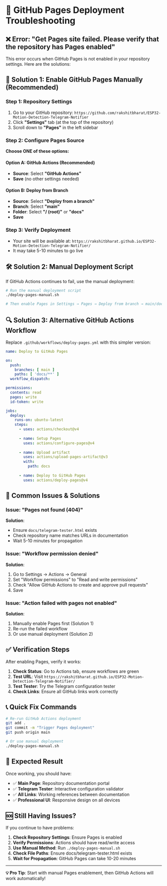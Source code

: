# 🔧 GitHub Pages Deployment Troubleshooting

## ❌ Error: "Get Pages site failed. Please verify that the repository has Pages enabled"

This error occurs when GitHub Pages is not enabled in your repository settings. Here are the solutions:

## 🚀 **Solution 1: Enable GitHub Pages Manually (Recommended)**

### Step 1: Repository Settings
1. Go to your GitHub repository: `https://github.com/rakshitbharat/ESP32-Motion-Detection-Telegram-Notifier`
2. Click **"Settings"** tab (at the top of the repository)
3. Scroll down to **"Pages"** in the left sidebar

### Step 2: Configure Pages Source
**Choose ONE of these options:**

#### Option A: GitHub Actions (Recommended)
- **Source**: Select **"GitHub Actions"**
- **Save** (no other settings needed)

#### Option B: Deploy from Branch
- **Source**: Select **"Deploy from a branch"**
- **Branch**: Select **"main"**
- **Folder**: Select **"/ (root)"** or **"docs"**
- **Save**

### Step 3: Verify Deployment
- Your site will be available at: `https://rakshitbharat.github.io/ESP32-Motion-Detection-Telegram-Notifier/`
- It may take 5-10 minutes to go live

## 🛠️ **Solution 2: Manual Deployment Script**

If GitHub Actions continues to fail, use the manual deployment:

```bash
# Run the manual deployment script
./deploy-pages-manual.sh

# Then enable Pages in Settings → Pages → Deploy from branch → main/docs
```

## 🔍 **Solution 3: Alternative GitHub Actions Workflow**

Replace `.github/workflows/deploy-pages.yml` with this simpler version:

```yaml
name: Deploy to GitHub Pages

on:
  push:
    branches: [ main ]
    paths: [ 'docs/**' ]
  workflow_dispatch:

permissions:
  contents: read
  pages: write
  id-token: write

jobs:
  deploy:
    runs-on: ubuntu-latest
    steps:
      - uses: actions/checkout@v4
      
      - name: Setup Pages
        uses: actions/configure-pages@v4
        
      - name: Upload artifact
        uses: actions/upload-pages-artifact@v3
        with:
          path: docs
          
      - name: Deploy to GitHub Pages
        uses: actions/deploy-pages@v4
```

## 🐛 **Common Issues & Solutions**

### Issue: "Pages not found (404)"
**Solution**: 
- Ensure `docs/telegram-tester.html` exists
- Check repository name matches URLs in documentation
- Wait 5-10 minutes for propagation

### Issue: "Workflow permission denied"
**Solution**:
1. Go to Settings → Actions → General
2. Set "Workflow permissions" to "Read and write permissions"
3. Check "Allow GitHub Actions to create and approve pull requests"
4. Save

### Issue: "Action failed with pages not enabled"
**Solution**:
1. Manually enable Pages first (Solution 1)
2. Re-run the failed workflow
3. Or use manual deployment (Solution 2)

## ✅ **Verification Steps**

After enabling Pages, verify it works:

1. **Check Status**: Go to Actions tab, ensure workflows are green
2. **Test URL**: Visit `https://rakshitbharat.github.io/ESP32-Motion-Detection-Telegram-Notifier/`
3. **Test Tester**: Try the Telegram configuration tester
4. **Check Links**: Ensure all GitHub links work correctly

## 📞 **Quick Fix Commands**

```bash
# Re-run GitHub Actions deployment
git add .
git commit -m "Trigger Pages deployment"
git push origin main

# Or use manual deployment
./deploy-pages-manual.sh
```

## 🎯 **Expected Result**

Once working, you should have:
- ✅ **Main Page**: Repository documentation portal
- ✅ **Telegram Tester**: Interactive configuration validator  
- ✅ **All Links**: Working references between documentation
- ✅ **Professional UI**: Responsive design on all devices

## 🆘 **Still Having Issues?**

If you continue to have problems:

1. **Check Repository Settings**: Ensure Pages is enabled
2. **Verify Permissions**: Actions should have read/write access
3. **Use Manual Method**: Run `./deploy-pages-manual.sh`
4. **Check File Paths**: Ensure docs/telegram-tester.html exists
5. **Wait for Propagation**: GitHub Pages can take 10-20 minutes

---

**💡 Pro Tip**: Start with manual Pages enablement, then GitHub Actions will work automatically!